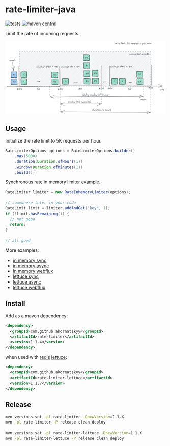 # rate-limiter-java

[![tests](https://github.com/akornatskyy/rate-limiter-java/actions/workflows/tests.yaml/badge.svg)](https://github.com/akornatskyy/rate-limiter-java/actions/workflows/tests.yaml)
[![maven central](https://img.shields.io/maven-central/v/io.github.akornatskyy/rate-limiter.svg)](https://search.maven.org/search?q=g:%22io.github.akornatskyy%22%20AND%20a:%22rate-limiter%22)

Limit the rate of incoming requests.

![rate-limit](misc/docs/rate-limit.png)

## Usage

Initialize the rate limit to 5K requests per hour.

```java
RateLimiterOptions options = RateLimiterOptions.builder()
    .max(5000)
    .duration(Duration.ofHours(1))
    .window(Duration.ofMinutes(1))
    .build();
```

Synchronous rate in memory limiter [example](./rate-limiter-example-simple/src/main/java/ratelimiter/example/MyHandler.java).

```java
RateLimiter limiter = new RateInMemoryLimiter(options);

// somewhere later in your code
RateLimit limit = limiter.addAndGet("key", 1);
if (!limit.hasRemaining()) {
  // not good
  return;
}

// all good
```

More examples:

- [in memory sync](./rate-limiter-example-simple/src/main/java/ratelimiter/example/MyHandler.java)
- [in memory async](./rate-limiter-example-simple/src/main/java/ratelimiter/example/MyAsyncHandler.java)
- [in memory webflux](./rate-limiter-example-webflux/src/main/java/ratelimiter/example/WelcomeController.java)
- [lettuce sync](./rate-limiter-lettuce-example-simple/src/main/java/ratelimiter/lettuce/example/MyHandler.java)
- [lettuce async](./rate-limiter-lettuce-example-simple/src/main/java/ratelimiter/lettuce/example/MyAsyncHandler.java)
- [lettuce webflux](./rate-limiter-lettuce-example-webflux/src/main/java/ratelimiter/lettuce/example/WelcomeController.java)

## Install

Add as a maven dependency:

```xml
<dependency>
  <groupId>com.github.akornatskyy</groupId>
  <artifactId>rate-limiter</artifactId>
  <version>1.1.4</version>
</dependency>
```

when used with [redis](https://redis.io/) [lettuce](https://github.com/lettuce-io/lettuce-core):

```xml
<dependency>
  <groupId>com.github.akornatskyy</groupId>
  <artifactId>rate-limiter-lettuce</artifactId>
  <version>1.1.7</version>
</dependency>
```

## Release

```sh
mvn versions:set -pl rate-limiter -DnewVersion=1.1.X
mvn -pl rate-limiter -P release clean deploy

mvn versions:set -pl rate-limiter-lettuce -DnewVersion=1.1.X
mvn -pl rate-limiter-lettuce -P release clean deploy
```